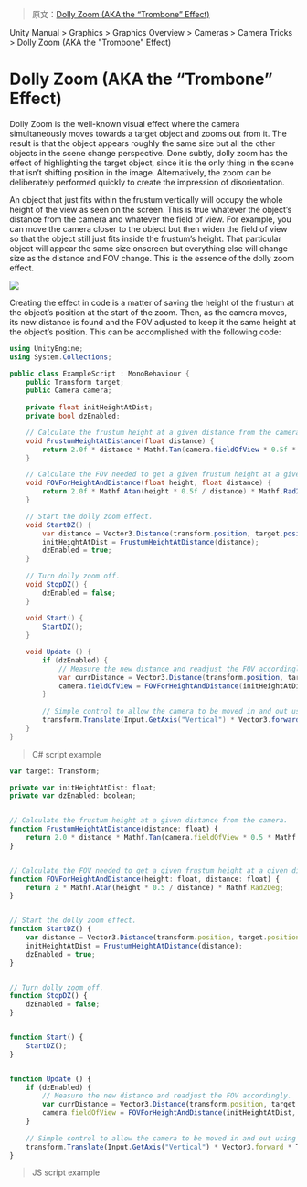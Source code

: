 > 原文：[Dolly Zoom (AKA the “Trombone” Effect)](http://docs.unity3d.com/Manual/DollyZoom.html)

Unity Manual > Graphics > Graphics Overview > Cameras > Camera Tricks > Dolly Zoom (AKA the "Trombone" Effect)

# Dolly Zoom (AKA the “Trombone” Effect)

Dolly Zoom is the well-known visual effect where the camera simultaneously moves towards a target object and zooms out from it. The result is that the object appears roughly the same size but all the other objects in the scene change perspective. Done subtly, dolly zoom has the effect of highlighting the target object, since it is the only thing in the scene that isn’t shifting position in the image. Alternatively, the zoom can be deliberately performed quickly to create the impression of disorientation.

An object that just fits within the frustum vertically will occupy the whole height of the view as seen on the screen. This is true whatever the object’s distance from the camera and whatever the field of view. For example, you can move the camera closer to the object but then widen the field of view so that the object still just fits inside the frustum’s height. That particular object will appear the same size onscreen but everything else will change size as the distance and FOV change. This is the essence of the dolly zoom effect.

![](http://docs.unity3d.com/uploads/Main/EqualFrustumHeight.png)

Creating the effect in code is a matter of saving the height of the frustum at the object’s position at the start of the zoom. Then, as the camera moves, its new distance is found and the FOV adjusted to keep it the same height at the object’s position. This can be accomplished with the following code:

```cs
using UnityEngine;
using System.Collections;

public class ExampleScript : MonoBehaviour {
    public Transform target;
    public Camera camera;
    
    private float initHeightAtDist;
    private bool dzEnabled;

    // Calculate the frustum height at a given distance from the camera.
    void FrustumHeightAtDistance(float distance) {
        return 2.0f * distance * Mathf.Tan(camera.fieldOfView * 0.5f * Mathf.Deg2Rad);
    }

    // Calculate the FOV needed to get a given frustum height at a given distance.
    void FOVForHeightAndDistance(float height, float distance) {
        return 2.0f * Mathf.Atan(height * 0.5f / distance) * Mathf.Rad2Deg;
    }

    // Start the dolly zoom effect.
    void StartDZ() {
        var distance = Vector3.Distance(transform.position, target.position);
        initHeightAtDist = FrustumHeightAtDistance(distance);
        dzEnabled = true;
    }
    
    // Turn dolly zoom off.
    void StopDZ() {
        dzEnabled = false;
    }
    
    void Start() {
        StartDZ();
    }

    void Update () {
        if (dzEnabled) {
            // Measure the new distance and readjust the FOV accordingly.
            var currDistance = Vector3.Distance(transform.position, target.position);
            camera.fieldOfView = FOVForHeightAndDistance(initHeightAtDist, currDistance);
        }
        
        // Simple control to allow the camera to be moved in and out using the up/down arrows.
        transform.Translate(Input.GetAxis("Vertical") * Vector3.forward * Time.deltaTime * 5f);
    }
}
```
> C# script example

```js
var target: Transform;

private var initHeightAtDist: float;
private var dzEnabled: boolean;


// Calculate the frustum height at a given distance from the camera.
function FrustumHeightAtDistance(distance: float) {
    return 2.0 * distance * Mathf.Tan(camera.fieldOfView * 0.5 * Mathf.Deg2Rad);
}


// Calculate the FOV needed to get a given frustum height at a given distance.
function FOVForHeightAndDistance(height: float, distance: float) {
    return 2 * Mathf.Atan(height * 0.5 / distance) * Mathf.Rad2Deg;
}


// Start the dolly zoom effect.
function StartDZ() {
    var distance = Vector3.Distance(transform.position, target.position);
    initHeightAtDist = FrustumHeightAtDistance(distance);
    dzEnabled = true;
}


// Turn dolly zoom off.
function StopDZ() {
    dzEnabled = false;
}


function Start() {
    StartDZ();
}


function Update () {
    if (dzEnabled) {
        // Measure the new distance and readjust the FOV accordingly.
        var currDistance = Vector3.Distance(transform.position, target.position);
        camera.fieldOfView = FOVForHeightAndDistance(initHeightAtDist, currDistance);
    }
    
    // Simple control to allow the camera to be moved in and out using the up/down arrows.
    transform.Translate(Input.GetAxis("Vertical") * Vector3.forward * Time.deltaTime * 5);
}
```
> JS script example